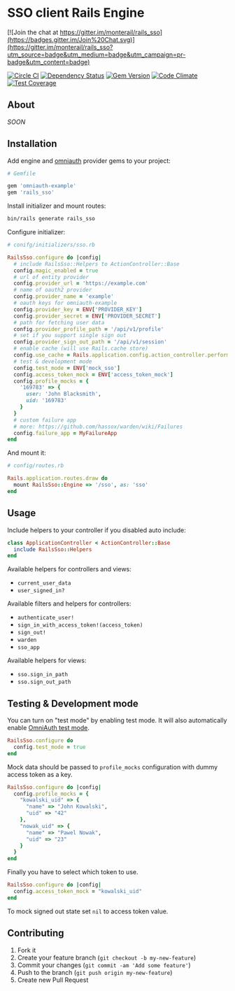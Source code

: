 # SSO client Rails Engine

[![Join the chat at https://gitter.im/monterail/rails_sso](https://badges.gitter.im/Join%20Chat.svg)](https://gitter.im/monterail/rails_sso?utm_source=badge&utm_medium=badge&utm_campaign=pr-badge&utm_content=badge)

[![Circle CI](https://circleci.com/gh/monterail/rails_sso/tree/master.svg?style=shield&circle-token=237c44548fb2c2597bcd0bc7b1dd99c81329e574)](https://circleci.com/gh/monterail/rails_sso/tree/master)
[![Dependency Status](https://gemnasium.com/monterail/rails_sso.svg)](https://gemnasium.com/monterail/rails_sso)
[![Gem Version](https://badge.fury.io/rb/rails_sso.svg)](http://badge.fury.io/rb/rails_sso)
[![Code Climate](https://codeclimate.com/github/monterail/rails_sso/badges/gpa.svg)](https://codeclimate.com/github/monterail/rails_sso)
[![Test Coverage](https://codeclimate.com/github/monterail/rails_sso/badges/coverage.svg)](https://codeclimate.com/github/monterail/rails_sso)

## About

*SOON*

## Installation

Add engine and [omniauth](https://github.com/intridea/omniauth-oauth2) provider gems to your project:

```ruby
# Gemfile

gem 'omniauth-example'
gem 'rails_sso'
```

Install initializer and mount routes:

```bash
bin/rails generate rails_sso
```

Configure initializer:

```ruby
# conifg/initializers/sso.rb

RailsSso.configure do |config|
  # include RailsSso::Helpers to ActionController::Base
  config.magic_enabled = true
  # url of entity provider
  config.provider_url = 'https://example.com'
  # name of oauth2 provider
  config.provider_name = 'example'
  # oauth keys for omniauth-example
  config.provider_key = ENV['PROVIDER_KEY']
  config.provider_secret = ENV['PROVIDER_SECRET']
  # path for fetching user data
  config.provider_profile_path = '/api/v1/profile'
  # set if you support single sign out
  config.provider_sign_out_path = '/api/v1/session'
  # enable cache (will use Rails.cache store)
  config.use_cache = Rails.application.config.action_controller.perform_caching
  # test & development mode
  config.test_mode = ENV['mock_sso']
  config.access_token_mock = ENV['access_token_mock']
  config.profile_mocks = {
    '169783' => {
      user: 'John Blacksmith',
      uid: '169783'
    }
  }
  # custom failure app
  # more: https://github.com/hassox/warden/wiki/Failures
  config.failure_app = MyFailureApp
end
```

And mount it:

```ruby
# config/routes.rb

Rails.application.routes.draw do
  mount RailsSso::Engine => '/sso', as: 'sso'
end
```

## Usage

Include helpers to your controller if you disabled auto include:

```ruby
class ApplicationController < ActionController::Base
  include RailsSso::Helpers
end
```

Available helpers for controllers and views:

* `current_user_data`
* `user_signed_in?`

Available filters and helpers for controllers:

* `authenticate_user!`
* `sign_in_with_access_token!(access_token)`
* `sign_out!`
* `warden`
* `sso_app`

Available helpers for views:

* `sso.sign_in_path`
* `sso.sign_out_path`

## Testing & Development mode

You can turn on "test mode" by enabling test mode. It will also automatically enable [OmniAuth test mode](https://github.com/intridea/omniauth/wiki/Integration-Testing).

```ruby
RailsSso.configure do
  config.test_mode = true
end
```

Mock data should be passed to `profile_mocks` configuration with dummy access token as a key.

```ruby
RailsSso.configure do |config|
  config.profile_mocks = {
    "kowalski_uid" => {
      "name" => "John Kowalski",
      "uid" => "42"
    },
    "nowak_uid" => {
      "name" => "Pawel Nowak",
      "uid" => "23"
    }
  }
end
```

Finally you have to select which token to use.

```ruby
RailsSso.configure do |config|
  config.access_token_mock = "kowalski_uid"
end
```

To mock signed out state set `nil` to access token value.

## Contributing

1. Fork it
2. Create your feature branch (`git checkout -b my-new-feature`)
3. Commit your changes (`git commit -am 'Add some feature'`)
4. Push to the branch (`git push origin my-new-feature`)
5. Create new Pull Request
